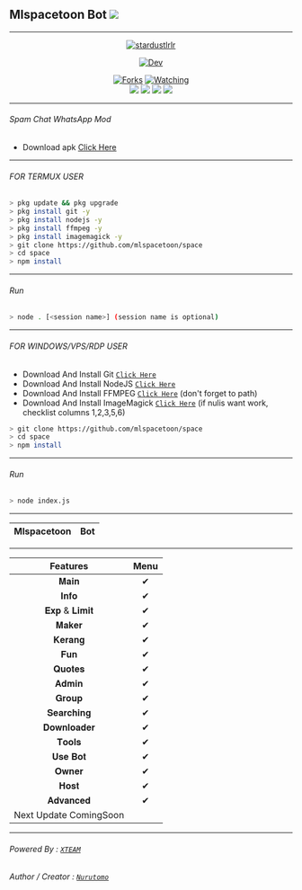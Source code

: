 ## Mlspacetoon Bot ![](https://visitor-badge.glitch.me/badge?page_id=mlspacetoon)
---
<p align="center">
<a href="#"><img title="stardustlrlr" src="https://img.shields.io/badge/Bot WhatsApp-green?colorA=%23ff0000&colorB=%23017e40&style=for-the-badge"></a>
</p>
<p align="center">
<a href="https://github.com/mlspacetoon"><img title="Dev" src="https://img.shields.io/badge/Dev-stardustlrlr-black?style=for-the-badge&logo=github"></a>
</p>


<p align="center">
  <a href="https://github.com/mlspacetoon/space><img title="Stars" src="https://img.shields.io/github/stars/mlspacetoon/space?color=green&style=flat-square" /></a>
  <a href="https://github.com/mlspacetoon/space/network/members"><img title="Forks" src="https://img.shields.io/github/forks/mlspacetoon/space?color=red&style=flat-square" /></a>
  <a href="https://github.com/mlspacetoon/space/watchers"><img title="Watching" src="https://img.shields.io/github/watchers/mlspacetoon/space?label=watchers&color=blue&style=flat-square" /></a> <br>
  <a href="https://www.npmjs.com/package/@open-wa/wa-automate"><img src="https://img.shields.io/npm/v/@open-wa/wa-automate.svg?color=green" /></a>
  <img src="https://img.shields.io/node/v/@open-wa/wa-automate" />
  <img src="https://img.shields.io/badge/maintained%3F-yes-green.svg?style=flat" />
  <img src="https://img.shields.io/github/repo-size/mlspacetoon/space" /> <br>
</p>

---

###### Spam Chat WhatsApp Mod

- Download apk [Click Here](https://www.mediafire.com/file/pbbglth7ar0y9t7/Lalabi+For+WhatsApp+Mod+By+@itspapoy-3.0.apk/file)

---
###### FOR TERMUX USER
```bash
> pkg update && pkg upgrade
> pkg install git -y
> pkg install nodejs -y
> pkg install ffmpeg -y
> pkg install imagemagick -y
> git clone https://github.com/mlspacetoon/space
> cd space
> npm install
```
---
###### Run
```bash
> node . [<session name>] (session name is optional)
```

---------

###### FOR WINDOWS/VPS/RDP USER
* Download And Install Git [`Click Here`](https://git-scm.com/downloads) <br>
* Download And Install NodeJS [`Click Here`](https://nodejs.org/en/download) <br>
* Download And Install FFMPEG [`Click Here`](https://ffmpeg.org/download.html) (don't forget to path) 
* Download And Install ImageMagick [`Click Here`](https://imagemagick.org/script/download.php) (if nulis want work,  checklist columns 1,2,3,5,6) 
```bash
> git clone https://github.com/mlspacetoon/space
> cd space
> npm install
```
---
###### Run
```bash
> node index.js
```
--------------
|Mlspacetoon | Bot |
| :-: | :-: |
---

| Features | Menu |
| :-: | :-: |
| 𝐌𝐚𝐢𝐧 | ✔ |
| 𝐈𝐧𝐟𝐨  | ✔ |
| 𝐄𝐱𝐩 & 𝐋𝐢𝐦𝐢𝐭 | ✔ |
| 𝐌𝐚𝐤𝐞𝐫 | ✔ |
| 𝐊𝐞𝐫𝐚𝐧𝐠 | ✔ |
| 𝐅𝐮𝐧 | ✔ |
| 𝐐𝐮𝐨𝐭𝐞𝐬 | ✔ |
| 𝐀𝐝𝐦𝐢𝐧 | ✔ |
| 𝐆𝐫𝐨𝐮𝐩 | ✔ |
| 𝐒𝐞𝐚𝐫𝐜𝐡𝐢𝐧𝐠 | ✔ |
| 𝐃𝐨𝐰𝐧𝐥𝐨𝐚𝐝𝐞𝐫 | ✔ |
| 𝐓𝐨𝐨𝐥𝐬 | ✔ |
| 𝐔𝐬𝐞 𝐁𝐨𝐭 | ✔ |
| 𝐎𝐰𝐧𝐞𝐫 | ✔ |
| 𝐇𝐨𝐬𝐭 | ✔ |
| 𝐀𝐝𝐯𝐚𝐧𝐜𝐞𝐝 | ✔  |
| Next Update ComingSoon |

---

###### Powered By : [`XTEAM`](https://api.xteam.xyz) 
###### Author / Creator : [`Nurutomo`](https://GitHub.com/Nurutomo) 
